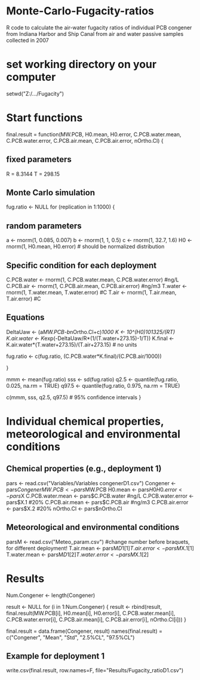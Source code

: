 # Monte-Carlo-Fugacity-ratios
R code to calculate the air-water fugacity ratios of individual PCB congener from Indiana Harbor and Ship Canal from air and water passive samples collected in 2007

# set working directory on your computer
setwd("Z:/.../Fugacity")

# Start functions

final.result = function(MW.PCB, H0.mean, H0.error, 
            C.PCB.water.mean, C.PCB.water.error, C.PCB.air.mean, C.PCB.air.error, nOrtho.Cl)
{
  
  ## fixed parameters
  
  R = 8.3144
  T = 298.15
  
  ## Monte Carlo simulation
  
  fug.ratio <- NULL
  for (replication in 1:1000)
  {
    
  ## random parameters
    
  a <- rnorm(1, 0.085, 0.007)
  b <- rnorm(1, 1, 0.5)
  c <- rnorm(1, 32.7, 1.6)
  H0 <- rnorm(1, H0.mean, H0.error) # should be normalized distribution
    
  ## Specific condition for each deployment
  C.PCB.water <- rnorm(1, C.PCB.water.mean, C.PCB.water.error) #ng/L
  C.PCB.air <- rnorm(1, C.PCB.air.mean, C.PCB.air.error) #ng/m3
  T.water <- rnorm(1, T.water.mean, T.water.error) #C 
  T.air <- rnorm(1, T.air.mean, T.air.error) #C

  ## Equations
    
  DeltaUaw <- (a*MW.PCB-b*nOrtho.Cl+c)*1000
  K <- 10^(H0)*101325/(R*T)
  K.air.water <- K*exp(-DeltaUaw/R*(1/(T.water+273.15)-1/T))
  K.final <- K.air.water*(T.water+273.15)/(T.air+273.15) # no units
    
  fug.ratio <- c(fug.ratio, (C.PCB.water*K.final)/(C.PCB.air/1000))
    
  }
  
  mmm <- mean(fug.ratio)
  sss <- sd(fug.ratio)
  q2.5 <- quantile(fug.ratio, 0.025, na.rm = TRUE)
  q97.5 <- quantile(fug.ratio, 0.975, na.rm = TRUE)
  
  c(mmm, sss, q2.5, q97.5) # 95% confidence intervals
}
  # Individual chemical properties, meteorological and environmental conditions
  
  ## Chemical properties (e.g., deployment 1)
  
  pars <- read.csv("Variables/Variables congenerD1.csv")
  Congener <- pars$Congener
  MW.PCB <- pars$MW.PCB
  H0.mean <- pars$H0
  H0.error <- pars$X
  C.PCB.water.mean <- pars$C.PCB.water #ng/L
  C.PCB.water.error <- pars$X.1 #20%
  C.PCB.air.mean <- pars$C.PCB.air #ng/m3
  C.PCB.air.error <- pars$X.2 #20%
  nOrtho.Cl <- pars$nOrtho.Cl
  
  ## Meteorological and environmental conditions
  
  parsM <- read.csv("Meteo_param.csv") #change number before braquets, for different deployment!
  T.air.mean <- parsM$D1[1]
  T.air.error <- parsM$X.1[1]
  T.water.mean <- parsM$D1[2]
  T.water.error <- parsM$X.1[2]
  
  # Results
  
  Num.Congener <- length(Congener)
  
  result <- NULL
  for (i in 1:Num.Congener)
  {
    result <- rbind(result, final.result(MW.PCB[i], H0.mean[i], H0.error[i], 
              C.PCB.water.mean[i], C.PCB.water.error[i], C.PCB.air.mean[i], C.PCB.air.error[i], nOrtho.Cl[i]))
  }
  
  final.result = data.frame(Congener, result)
  names(final.result) = c("Congener", "Mean", "Std", "2.5%CL", "97.5%CL")
  
  ## Example for deployment 1
  write.csv(final.result, row.names=F, file="Results/Fugacity_ratioD1.csv")
  
  
